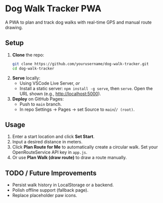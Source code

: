 # Dog Walk Tracker PWA

A PWA to plan and track dog walks with real-time GPS and manual route drawing.

## Setup

1. **Clone** the repo:
   ```bash
   git clone https://github.com/yourusername/dog-walk-tracker.git
   cd dog-walk-tracker
   ```
2. **Serve** locally:
   * Using VSCode Live Server, *or*
   * Install a static server: `npm install -g serve`, then `serve`.
   Open the URL shown (e.g., [http://localhost:5000](http://localhost:5000)).
3. **Deploy** on GitHub Pages:
   * Push to `main` branch.
   * In repo Settings → Pages → set Source to `main`/`/ (root)`.

## Usage

1. Enter a start location and click **Set Start**.
2. Input a desired distance in meters.
3. Click **Plan Route for Me** to automatically create a circular walk.
   Set your OpenRouteService API key in `app.js`.
4. Or use **Plan Walk (draw route)** to draw a route manually.

## TODO / Future Improvements

* Persist walk history in LocalStorage or a backend.
* Polish offline support (fallback page).
* Replace placeholder paw icons.
